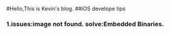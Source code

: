 #Hello,This is Kevin's blog.
##iOS develope tips
### 1.issues:image not found. solve:Embedded Binaries.
